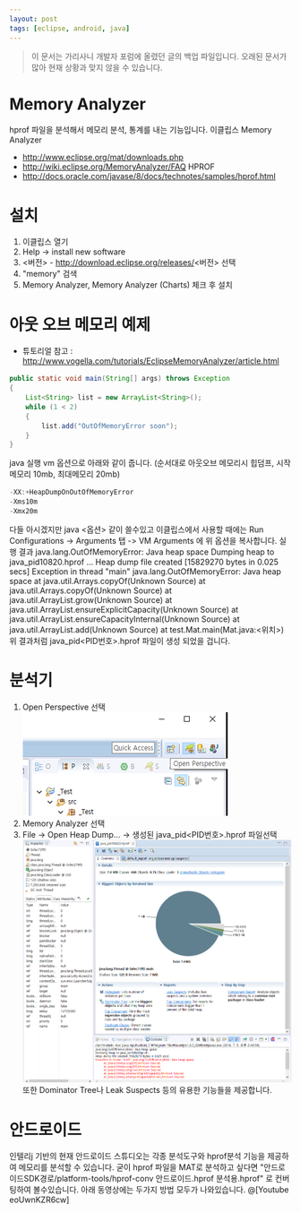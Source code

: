 ```yaml
---
layout: post
tags: [eclipse, android, java]
---
```


> 이 문서는 가리사니 개발자 포럼에 올렸던 글의 백업 파일입니다.
오래된 문서가 많아 현재 상황과 맞지 않을 수 있습니다.


# Memory Analyzer
hprof 파일을 분석해서 메모리 분석, 통계를 내는 기능입니다.
이클립스 Memory Analyzer
- http://www.eclipse.org/mat/downloads.php
- http://wiki.eclipse.org/MemoryAnalyzer/FAQ
HPROF
- http://docs.oracle.com/javase/8/docs/technotes/samples/hprof.html


# 설치
1. 이클립스 열기
2. Help -> install new software
3. <버전> - http://download.eclipse.org/releases/<버전> 선택
4. "memory" 검색
5. Memory Analyzer, Memory Analyzer (Charts) 체크 후 설치


# 아웃 오브 메모리 예제
- 튜토리얼 참고 : http://www.vogella.com/tutorials/EclipseMemoryAnalyzer/article.html
``` java
public static void main(String[] args) throws Exception
{
	List<String> list = new ArrayList<String>();
	while (1 < 2)
	{
		list.add("OutOfMemoryError soon");
	}
}
```
java 실행 vm 옵션으로 아래와 같이 줍니다.
(순서대로 아웃오브 메모리시 힙덤프, 시작메모리 10mb, 최대메모리 20mb)
``` java
-XX:+HeapDumpOnOutOfMemoryError
-Xms10m
-Xmx20m
```
다들 아시겠지만 java <옵션> 같이 쓸수있고 이클립스에서 사용할 때에는
Run Configurations -> Arguments 탭 -> VM Arguments  에 위 옵션을 복사합니다.
실행 결과
java.lang.OutOfMemoryError: Java heap space
Dumping heap to java_pid10820.hprof ...
Heap dump file created [15829270 bytes in 0.025 secs]
Exception in thread "main" java.lang.OutOfMemoryError: Java heap space
	at java.util.Arrays.copyOf(Unknown Source)
	at java.util.Arrays.copyOf(Unknown Source)
	at java.util.ArrayList.grow(Unknown Source)
	at java.util.ArrayList.ensureExplicitCapacity(Unknown Source)
	at java.util.ArrayList.ensureCapacityInternal(Unknown Source)
	at java.util.ArrayList.add(Unknown Source)
	at test.Mat.main(Mat.java:<위치>)
위 결과처럼 java_pid<PID번호>.hprof 파일이 생성 되었을 겁니다.


# 분석기
1. Open Perspective 선택
![](/file/old/133.png)
2. Memory Analyzer 선택
3. File -> Open Heap Dump... -> 생성된 java_pid<PID번호>.hprof 파일선택
![](/file/old/134.png)
또한 Dominator Tree나 Leak Suspects 등의 유용한 기능들을 제공합니다.


# 안드로이드
인텔리j 기반의 현재 안드로이드 스튜디오는 각종 분석도구와 hprof분석 기능을 제공하여 메모리를 분석할 수 있습니다.
굳이 hprof 파일을 MAT로 분석하고 싶다면 "안드로이드SDK경로/platform-tools/hprof-conv 안드로이드.hprof 분석용.hprof" 로 컨버팅하여 볼수있습니다.
아래 동영상에는 두가지 방법 모두가 나와있습니다.
@[Youtube eoUwnKZR6cw]